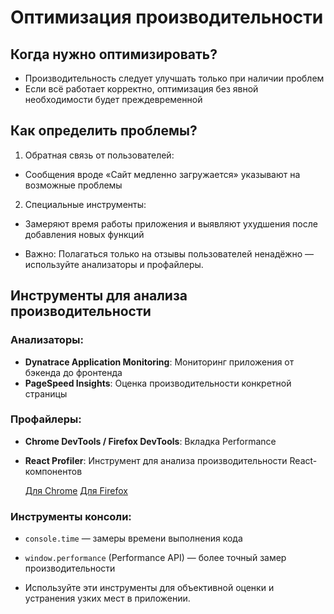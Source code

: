 # Оптимизация производительности

## Когда нужно оптимизировать?

- Производительность следует улучшать только при наличии проблем
- Если всё работает корректно, оптимизация без явной необходимости будет преждевременной

## Как определить проблемы?

1. Обратная связь от пользователей:

- Сообщения вроде «Сайт медленно загружается» указывают на возможные проблемы

2. Специальные инструменты:

- Замеряют время работы приложения и выявляют ухудшения после добавления новых функций

* Важно: Полагаться только на отзывы пользователей ненадёжно — используйте анализаторы и профайлеры.

## Инструменты для анализа производительности

### Анализаторы:

- **Dynatrace Application Monitoring**: Мониторинг приложения от бэкенда до фронтенда
- **PageSpeed Insights**: Оценка производительности конкретной страницы

### Профайлеры:

- **Chrome DevTools / Firefox DevTools**: Вкладка Performance
- **React Profiler**: Инструмент для анализа производительности React-компонентов

  [Для Chrome](https://chromewebstore.google.com/detail/react-developer-tools/fmkadmapgofadopljbjfkapdkoienihi)
  [Для Firefox](https://addons.mozilla.org/en-US/firefox/addon/react-devtools/)

### Инструменты консоли:

- `console.time` — замеры времени выполнения кода
- `window.performance` (Performance API) — более точный замер производительности

- Используйте эти инструменты для объективной оценки и устранения узких мест в приложении.
